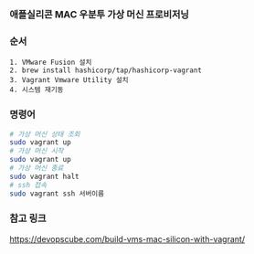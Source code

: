 ### 애플실리콘 MAC 우분투 가상 머신 프로비저닝

### 순서
```plainText
1. VMware Fusion 설치
2. brew install hashicorp/tap/hashicorp-vagrant
3. Vagrant Vmware Utility 설치
4. 시스템 재기동
```
### 명령어
```sh
# 가상 머신 상태 조회
sudo vagrant up
# 가상 머신 시작
sudo vagrant up
# 가상 머신 종료
sudo vagrant halt
# ssh 접속
sudo vagrant ssh 서버이름
```

### 참고 링크
https://devopscube.com/build-vms-mac-silicon-with-vagrant/